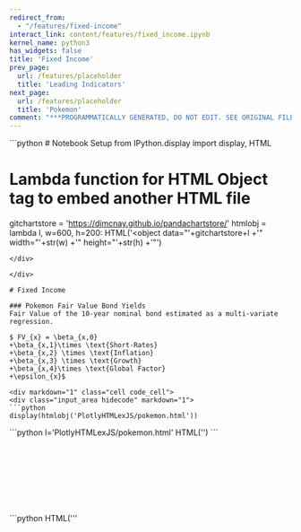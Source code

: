 ```yaml
---
redirect_from:
  - "/features/fixed-income"
interact_link: content/features/fixed_income.ipynb
kernel_name: python3
has_widgets: false
title: 'Fixed Income'
prev_page:
  url: /features/placeholder
  title: 'Leading Indicators'
next_page:
  url: /features/placeholder
  title: 'Pokemon'
comment: "***PROGRAMMATICALLY GENERATED, DO NOT EDIT. SEE ORIGINAL FILES IN /content***"
---
```


<div markdown="1" class="cell code_cell">
<div class="input_area hidecode" markdown="1">
```python
# Notebook Setup
from IPython.display import display, HTML

# Lambda function for HTML Object tag to embed another HTML file
gitchartstore = 'https://djmcnay.github.io/pandachartstore/'
htmlobj = lambda l, w=600, h=200: HTML('<object data=\"'+gitchartstore+l
                                           +'\" width=\"'+str(w)
                                           +'\" height=\"'+str(h)
                                           +'\"</object>')
```
</div>

</div>

# Fixed Income

### Pokemon Fair Value Bond Yields
Fair Value of the 10-year nominal bond estimated as a multi-variate regression.

$ FV_{x} = \beta_{x,0} 
+\beta_{x,1}\times \text{Short-Rates} 
+\beta_{x,2} \times \text{Inflation}
+\beta_{x,3} \times \text{Growth}
+\beta_{x,4}\times \text{Global Factor}
+\epsilon_{x}$

<div markdown="1" class="cell code_cell">
<div class="input_area hidecode" markdown="1">
```python
display(htmlobj('PlotlyHTMLexJS/pokemon.html'))
```
</div>

<div class="output_wrapper" markdown="1">
<div class="output_subarea" markdown="1">

<div markdown="0" class="output output_html">
<object data="https://djmcnay.github.io/pandachartstore/PlotlyHTMLexJS/pokemon.html" width="600" height="200"</object>
</div>

</div>
</div>
</div>

<div markdown="1" class="cell code_cell">
<div class="input_area hidecode" markdown="1">
```python
l='PlotlyHTMLexJS/pokemon.html'
HTML('<object data=\"'+gitchartstore+l+'\" width=\"'+str(600)+'\" height=\"'+str(200)+'\"</object>')
```
</div>

<div class="output_wrapper" markdown="1">
<div class="output_subarea" markdown="1">



<div markdown="0" class="output output_html">
<object data="https://djmcnay.github.io/pandachartstore/PlotlyHTMLexJS/pokemon.html" width="600" height="200"</object>
</div>


</div>
</div>
</div>

<div markdown="1" class="cell code_cell">
<div class="input_area hidecode" markdown="1">
```python
HTML('''<object data=\"https://djmcnay.github.io/pandachartstore/PlotlyHTMLexJS/pokemon.html\" width=\"600\" height=\"200\"</object>''')


```
</div>

<div class="output_wrapper" markdown="1">
<div class="output_subarea" markdown="1">



<div markdown="0" class="output output_html">
<object data="https://djmcnay.github.io/pandachartstore/PlotlyHTMLexJS/pokemon.html" width="600" height="200"</object>
</div>


</div>
</div>
</div>
